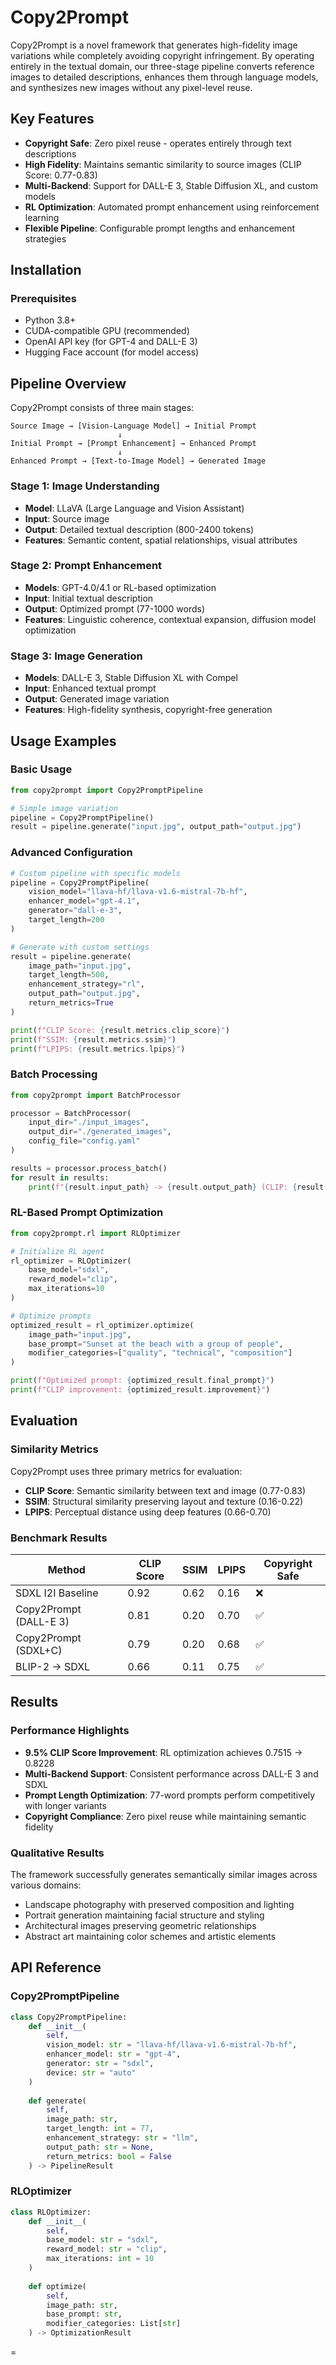 # Copy2Prompt

Copy2Prompt is a novel framework that generates high-fidelity image variations while completely avoiding copyright infringement. By operating entirely in the textual domain, our three-stage pipeline converts reference images to detailed descriptions, enhances them through language models, and synthesizes new images without any pixel-level reuse.

## Key Features

- **Copyright Safe**: Zero pixel reuse - operates entirely through text descriptions
- **High Fidelity**: Maintains semantic similarity to source images (CLIP Score: 0.77-0.83)
- **Multi-Backend**: Support for DALL-E 3, Stable Diffusion XL, and custom models
- **RL Optimization**: Automated prompt enhancement using reinforcement learning
- **Flexible Pipeline**: Configurable prompt lengths and enhancement strategies


## Installation

### Prerequisites

- Python 3.8+
- CUDA-compatible GPU (recommended)
- OpenAI API key (for GPT-4 and DALL-E 3)
- Hugging Face account (for model access)

## Pipeline Overview

Copy2Prompt consists of three main stages:

```
Source Image → [Vision-Language Model] → Initial Prompt
                        ↓
Initial Prompt → [Prompt Enhancement] → Enhanced Prompt  
                        ↓
Enhanced Prompt → [Text-to-Image Model] → Generated Image
```

### Stage 1: Image Understanding
- **Model**: LLaVA (Large Language and Vision Assistant)
- **Input**: Source image
- **Output**: Detailed textual description (800-2400 tokens)
- **Features**: Semantic content, spatial relationships, visual attributes

### Stage 2: Prompt Enhancement
- **Models**: GPT-4.0/4.1 or RL-based optimization
- **Input**: Initial textual description
- **Output**: Optimized prompt (77-1000 words)
- **Features**: Linguistic coherence, contextual expansion, diffusion model optimization

### Stage 3: Image Generation
- **Models**: DALL-E 3, Stable Diffusion XL with Compel
- **Input**: Enhanced textual prompt
- **Output**: Generated image variation
- **Features**: High-fidelity synthesis, copyright-free generation

## Usage Examples

### Basic Usage

```python
from copy2prompt import Copy2PromptPipeline

# Simple image variation
pipeline = Copy2PromptPipeline()
result = pipeline.generate("input.jpg", output_path="output.jpg")
```

### Advanced Configuration

```python
# Custom pipeline with specific models
pipeline = Copy2PromptPipeline(
    vision_model="llava-hf/llava-v1.6-mistral-7b-hf",
    enhancer_model="gpt-4.1", 
    generator="dall-e-3",
    target_length=200
)

# Generate with custom settings
result = pipeline.generate(
    image_path="input.jpg",
    target_length=500,
    enhancement_strategy="rl",
    output_path="output.jpg",
    return_metrics=True
)

print(f"CLIP Score: {result.metrics.clip_score}")
print(f"SSIM: {result.metrics.ssim}")
print(f"LPIPS: {result.metrics.lpips}")
```

### Batch Processing

```python
from copy2prompt import BatchProcessor

processor = BatchProcessor(
    input_dir="./input_images",
    output_dir="./generated_images",
    config_file="config.yaml"
)

results = processor.process_batch()
for result in results:
    print(f"{result.input_path} -> {result.output_path} (CLIP: {result.clip_score})")
```

### RL-Based Prompt Optimization

```python
from copy2prompt.rl import RLOptimizer

# Initialize RL agent
rl_optimizer = RLOptimizer(
    base_model="sdxl",
    reward_model="clip",
    max_iterations=10
)

# Optimize prompts
optimized_result = rl_optimizer.optimize(
    image_path="input.jpg",
    base_prompt="Sunset at the beach with a group of people",
    modifier_categories=["quality", "technical", "composition"]
)

print(f"Optimized prompt: {optimized_result.final_prompt}")
print(f"CLIP improvement: {optimized_result.improvement}")
```




## Evaluation

### Similarity Metrics

Copy2Prompt uses three primary metrics for evaluation:

- **CLIP Score**: Semantic similarity between text and image (0.77-0.83)
- **SSIM**: Structural similarity preserving layout and texture (0.16-0.22)
- **LPIPS**: Perceptual distance using deep features (0.66-0.70)


### Benchmark Results

| Method | CLIP Score | SSIM | LPIPS | Copyright Safe |
|--------|------------|------|-------|----------------|
| SDXL I2I Baseline | 0.92 | 0.62 | 0.16 | ❌ |
| Copy2Prompt (DALL-E 3) | 0.81 | 0.20 | 0.70 | ✅ |
| Copy2Prompt (SDXL+C) | 0.79 | 0.20 | 0.68 | ✅ |
| BLIP-2 → SDXL | 0.66 | 0.11 | 0.75 | ✅ |

## Results

### Performance Highlights

- **9.5% CLIP Score Improvement**: RL optimization achieves 0.7515 → 0.8228
- **Multi-Backend Support**: Consistent performance across DALL-E 3 and SDXL
- **Prompt Length Optimization**: 77-word prompts perform competitively with longer variants
- **Copyright Compliance**: Zero pixel reuse while maintaining semantic fidelity

### Qualitative Results

The framework successfully generates semantically similar images across various domains:
- Landscape photography with preserved composition and lighting
- Portrait generation maintaining facial structure and styling
- Architectural images preserving geometric relationships
- Abstract art maintaining color schemes and artistic elements

## API Reference

### Copy2PromptPipeline

```python
class Copy2PromptPipeline:
    def __init__(
        self,
        vision_model: str = "llava-hf/llava-v1.6-mistral-7b-hf",
        enhancer_model: str = "gpt-4",
        generator: str = "sdxl",
        device: str = "auto"
    )
    
    def generate(
        self,
        image_path: str,
        target_length: int = 77,
        enhancement_strategy: str = "llm",
        output_path: str = None,
        return_metrics: bool = False
    ) -> PipelineResult
```

### RLOptimizer

```python
class RLOptimizer:
    def __init__(
        self,
        base_model: str = "sdxl",
        reward_model: str = "clip",
        max_iterations: int = 10
    )
    
    def optimize(
        self,
        image_path: str,
        base_prompt: str,
        modifier_categories: List[str]
    ) -> OptimizationResult
```
=
